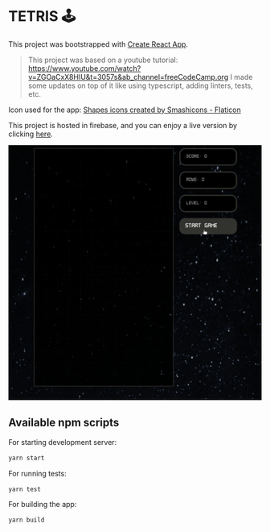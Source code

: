  # TETRIS 🕹️

This project was bootstrapped with [Create React App](https://github.com/facebook/create-react-app).

> This project was based on a youtube tutorial: https://www.youtube.com/watch?v=ZGOaCxX8HIU&t=3057s&ab_channel=freeCodeCamp.org
> I made some updates on top of it like using typescript, adding linters, tests, etc.

Icon used for the app: 
<a href="https://www.flaticon.com/free-icons/shapes" title="shapes icons">Shapes icons created by Smashicons - Flaticon</a>


This project is hosted in firebase, and you can enjoy a live version by clicking [here](https://tetris-b1797.web.app/).

<img src="./readme/game.gif" alt="tetris">

## Available npm scripts

For starting development server:
```bash 
yarn start
```

For running tests:
```bash 
yarn test
```

For building the app:
```bash 
yarn build
```
